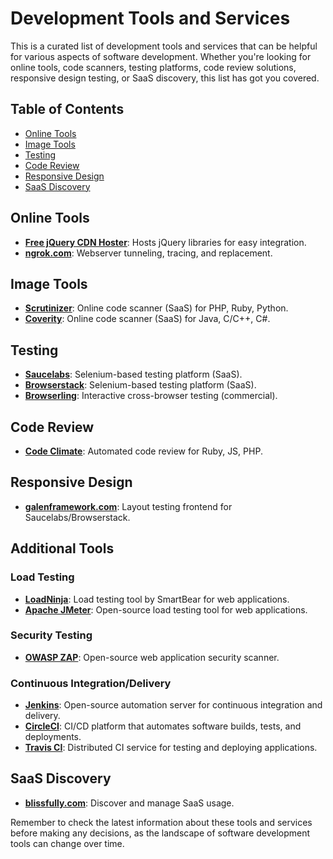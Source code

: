 # Development Tools and Services

This is a curated list of development tools and services that can be helpful for various aspects of software development. Whether you're looking for online tools, code scanners, testing platforms, code review solutions, responsive design testing, or SaaS discovery, this list has got you covered.

## Table of Contents

- [Online Tools](#online-tools)
- [Image Tools](#image-tools)
- [Testing](#testing)
- [Code Review](#code-review)
- [Responsive Design](#responsive-design)
- [SaaS Discovery](#saas-discovery)

## Online Tools

- **[Free jQuery CDN Hoster](https://jquery.com/)**: Hosts jQuery libraries for easy integration.
- **[ngrok.com](https://ngrok.com/)**: Webserver tunneling, tracing, and replacement.

## Image Tools

- **[Scrutinizer](https://scrutinizer-ci.com/)**: Online code scanner (SaaS) for PHP, Ruby, Python.
- **[Coverity](https://www.synopsys.com/)**: Online code scanner (SaaS) for Java, C/C++, C#.

## Testing

- **[Saucelabs](https://www.saucelabs.com/)**: Selenium-based testing platform (SaaS).
- **[Browserstack](https://www.browserstack.com/)**: Selenium-based testing platform (SaaS).
- **[Browserling](https://www.browserling.com/)**: Interactive cross-browser testing (commercial).

## Code Review

- **[Code Climate](https://codeclimate.com/)**: Automated code review for Ruby, JS, PHP.

## Responsive Design

- **[galenframework.com](http://galenframework.com/)**: Layout testing frontend for Saucelabs/Browserstack.

## Additional Tools

### Load Testing

- **[LoadNinja](https://smartbear.com/product/loadninja/overview/)**: Load testing tool by SmartBear for web applications.
- **[Apache JMeter](https://jmeter.apache.org/)**: Open-source load testing tool for web applications.

### Security Testing

- **[OWASP ZAP](https://www.zaproxy.org/)**: Open-source web application security scanner.

### Continuous Integration/Delivery

- **[Jenkins](https://www.jenkins.io/)**: Open-source automation server for continuous integration and delivery.
- **[CircleCI](https://circleci.com/)**: CI/CD platform that automates software builds, tests, and deployments.
- **[Travis CI](https://travis-ci.org/)**: Distributed CI service for testing and deploying applications.

## SaaS Discovery

- **[blissfully.com](https://www.blissfully.com/)**: Discover and manage SaaS usage.

Remember to check the latest information about these tools and services before making any decisions, as the landscape of software development tools can change over time.
